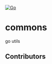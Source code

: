 [![Go](https://github.com/blademainer/commons/workflows/Go/badge.svg)](https://github.com/blademainer/commons/actions)
# commons
go utils

## Contributors

<!-- readme: contributors -start -->
<!-- readme: contributors -end --> 